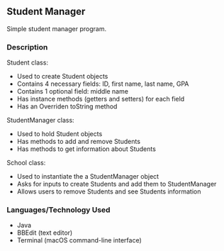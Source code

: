## Student Manager  
Simple student manager program.

### Description
Student class:
- Used to create Student objects
- Contains 4 necessary fields: ID, first name, last name, GPA
- Contains 1 optional field: middle name
- Has instance methods (getters and setters) for each field
- Has an Overriden toString method

StudentManager class:
- Used to hold Student objects
- Has methods to add and remove Students
- Has methods to get information about Students

School class:
- Used to instantiate the a StudentManager object
- Asks for inputs to create Students and add them to StudentManager
- Allows users to remove Students and see Students information
### Languages/Technology Used
- Java
- BBEdit (text editor)
- Terminal (macOS command-line interface)
